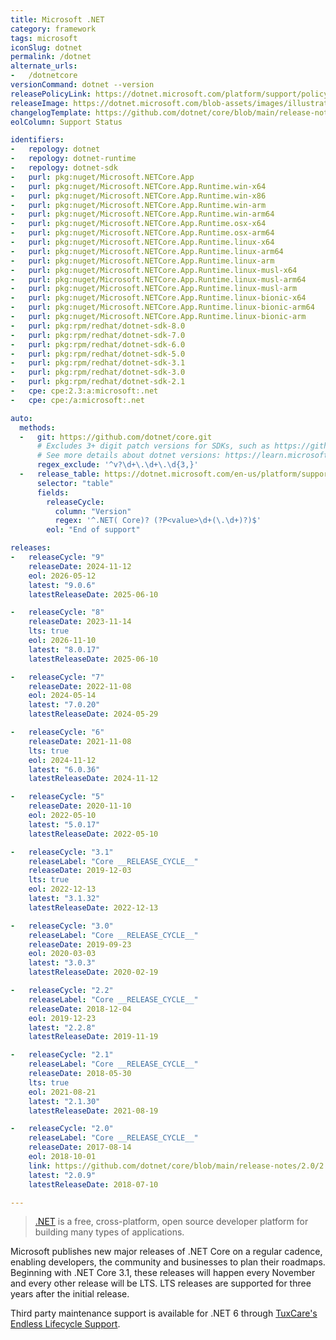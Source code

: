 ```yaml
---
title: Microsoft .NET
category: framework
tags: microsoft
iconSlug: dotnet
permalink: /dotnet
alternate_urls:
-   /dotnetcore
versionCommand: dotnet --version
releasePolicyLink: https://dotnet.microsoft.com/platform/support/policy/dotnet-core
releaseImage: https://dotnet.microsoft.com/blob-assets/images/illustrations/release-schedule.svg
changelogTemplate: https://github.com/dotnet/core/blob/main/release-notes/{{"__LATEST__"|split:'.'|slice:0,2|join:'.'}}/__LATEST__/__LATEST__.md
eolColumn: Support Status

identifiers:
-   repology: dotnet
-   repology: dotnet-runtime
-   repology: dotnet-sdk
-   purl: pkg:nuget/Microsoft.NETCore.App
-   purl: pkg:nuget/Microsoft.NETCore.App.Runtime.win-x64
-   purl: pkg:nuget/Microsoft.NETCore.App.Runtime.win-x86
-   purl: pkg:nuget/Microsoft.NETCore.App.Runtime.win-arm
-   purl: pkg:nuget/Microsoft.NETCore.App.Runtime.win-arm64
-   purl: pkg:nuget/Microsoft.NETCore.App.Runtime.osx-x64
-   purl: pkg:nuget/Microsoft.NETCore.App.Runtime.osx-arm64
-   purl: pkg:nuget/Microsoft.NETCore.App.Runtime.linux-x64
-   purl: pkg:nuget/Microsoft.NETCore.App.Runtime.linux-arm64
-   purl: pkg:nuget/Microsoft.NETCore.App.Runtime.linux-arm
-   purl: pkg:nuget/Microsoft.NETCore.App.Runtime.linux-musl-x64
-   purl: pkg:nuget/Microsoft.NETCore.App.Runtime.linux-musl-arm64
-   purl: pkg:nuget/Microsoft.NETCore.App.Runtime.linux-musl-arm
-   purl: pkg:nuget/Microsoft.NETCore.App.Runtime.linux-bionic-x64
-   purl: pkg:nuget/Microsoft.NETCore.App.Runtime.linux-bionic-arm64
-   purl: pkg:nuget/Microsoft.NETCore.App.Runtime.linux-bionic-arm
-   purl: pkg:rpm/redhat/dotnet-sdk-8.0
-   purl: pkg:rpm/redhat/dotnet-sdk-7.0
-   purl: pkg:rpm/redhat/dotnet-sdk-6.0
-   purl: pkg:rpm/redhat/dotnet-sdk-5.0
-   purl: pkg:rpm/redhat/dotnet-sdk-3.1
-   purl: pkg:rpm/redhat/dotnet-sdk-3.0
-   purl: pkg:rpm/redhat/dotnet-sdk-2.1
-   cpe: cpe:2.3:a:microsoft:.net
-   cpe: cpe:/a:microsoft:.net

auto:
  methods:
  -   git: https://github.com/dotnet/core.git
      # Excludes 3+ digit patch versions for SDKs, such as https://github.com/dotnet/core/releases/tag/v3.1.201,
      # See more details about dotnet versions: https://learn.microsoft.com/dotnet/core/versions/
      regex_exclude: '^v?\d+\.\d+\.\d{3,}'
  -   release_table: https://dotnet.microsoft.com/en-us/platform/support/policy/dotnet-core
      selector: "table"
      fields:
        releaseCycle:
          column: "Version"
          regex: '^.NET( Core)? (?P<value>\d+(\.\d+)?)$'
        eol: "End of support"

releases:
-   releaseCycle: "9"
    releaseDate: 2024-11-12
    eol: 2026-05-12
    latest: "9.0.6"
    latestReleaseDate: 2025-06-10

-   releaseCycle: "8"
    releaseDate: 2023-11-14
    lts: true
    eol: 2026-11-10
    latest: "8.0.17"
    latestReleaseDate: 2025-06-10

-   releaseCycle: "7"
    releaseDate: 2022-11-08
    eol: 2024-05-14
    latest: "7.0.20"
    latestReleaseDate: 2024-05-29

-   releaseCycle: "6"
    releaseDate: 2021-11-08
    lts: true
    eol: 2024-11-12
    latest: "6.0.36"
    latestReleaseDate: 2024-11-12

-   releaseCycle: "5"
    releaseDate: 2020-11-10
    eol: 2022-05-10
    latest: "5.0.17"
    latestReleaseDate: 2022-05-10

-   releaseCycle: "3.1"
    releaseLabel: "Core __RELEASE_CYCLE__"
    releaseDate: 2019-12-03
    lts: true
    eol: 2022-12-13
    latest: "3.1.32"
    latestReleaseDate: 2022-12-13

-   releaseCycle: "3.0"
    releaseLabel: "Core __RELEASE_CYCLE__"
    releaseDate: 2019-09-23
    eol: 2020-03-03
    latest: "3.0.3"
    latestReleaseDate: 2020-02-19

-   releaseCycle: "2.2"
    releaseLabel: "Core __RELEASE_CYCLE__"
    releaseDate: 2018-12-04
    eol: 2019-12-23
    latest: "2.2.8"
    latestReleaseDate: 2019-11-19

-   releaseCycle: "2.1"
    releaseLabel: "Core __RELEASE_CYCLE__"
    releaseDate: 2018-05-30
    lts: true
    eol: 2021-08-21
    latest: "2.1.30"
    latestReleaseDate: 2021-08-19

-   releaseCycle: "2.0"
    releaseLabel: "Core __RELEASE_CYCLE__"
    releaseDate: 2017-08-14
    eol: 2018-10-01
    link: https://github.com/dotnet/core/blob/main/release-notes/2.0/2.0.9.md
    latest: "2.0.9"
    latestReleaseDate: 2018-07-10

---
```


> [.NET](https://dotnet.microsoft.com/) is a free, cross-platform, open source developer platform
> for building many types of applications.

Microsoft publishes new major releases of .NET Core on a regular cadence, enabling developers, the
community and businesses to plan their roadmaps. Beginning with .NET Core 3.1, these releases will
happen every November and every other release will be LTS. LTS releases are supported for three
years after the initial release.

Third party maintenance support is available for .NET 6 through [TuxCare's Endless Lifecycle Support](https://tuxcare.com/endless-lifecycle-support/net-eol-support/).
